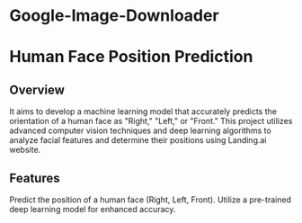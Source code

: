 # Google-Image-Downloader

# Human Face Position Prediction

## Overview

It aims to develop a machine learning model that accurately predicts the orientation of a human face as "Right," "Left," or "Front." This project utilizes advanced computer vision techniques and deep learning algorithms to analyze facial features and determine their positions using Landing.ai website.

## Features

Predict the position of a human face (Right, Left, Front).
Utilize a pre-trained deep learning model for enhanced accuracy.
